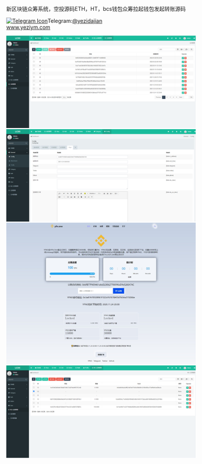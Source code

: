 新区块链众筹系统，空投源码ETH，HT，bcs钱包众筹拉起钱包发起转账源码<p dir="auto"><a target="_blank" rel="noopener noreferrer nofollow" href="https://camo.githubusercontent.com/d614d90677fbc2e34c7c62ebc68c82379d87a57c4beaf05af65fec7ba6b72e36/68747470733a2f2f63646e2d69636f6e732d706e672e666c617469636f6e2e636f6d2f3531322f323131312f323131313634362e706e67"><img src="https://camo.githubusercontent.com/d614d90677fbc2e34c7c62ebc68c82379d87a57c4beaf05af65fec7ba6b72e36/68747470733a2f2f63646e2d69636f6e732d706e672e666c617469636f6e2e636f6d2f3531322f323131312f323131313634362e706e67" alt="Telegram Icon" style="width: 16px; max-width: 100%;" data-canonical-src="https://cdn-icons-png.flaticon.com/512/2111/2111646.png"></a>Telegram:<a href="https://t.me/yezidajian" rel="nofollow">@yezidajian</a><br><a href="https://www.yeziym.com/">www.yeziym.com</a></p><img src="https://github.com/yeziym/xinqukuailianzhongchou_E3/blob/main/3zflK.png"><img src="https://github.com/yeziym/xinqukuailianzhongchou_E3/blob/main/Vsjgu.png"><img src="https://github.com/yeziym/xinqukuailianzhongchou_E3/blob/main/Z1fk2.png"><img src="https://github.com/yeziym/xinqukuailianzhongchou_E3/blob/main/UCoip.png">